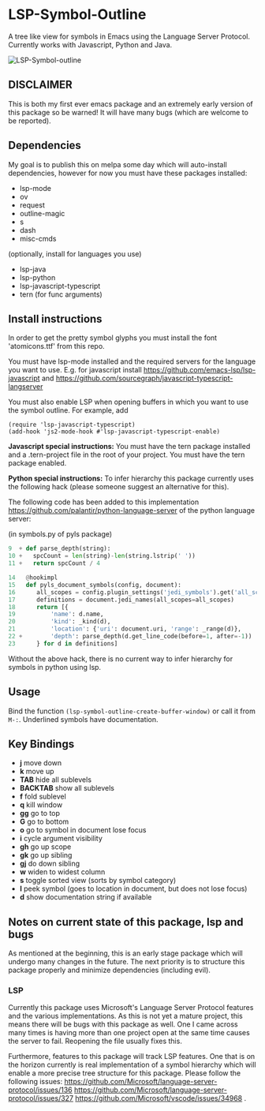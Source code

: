 # LSP-Symbol-Outline
A tree like view for symbols in Emacs using the Language Server Protocol. Currently works with Javascript, Python and Java.

![LSP-Symbol-outline](https://i.imgur.com/mpDgD3Y.png)

## DISCLAIMER
This is both my first ever emacs package and an extremely early version of this package so be warned! It will have many bugs (which are welcome to be reported).

## Dependencies

My goal is to publish this on melpa some day which will auto-install dependencies, however for now you must have these packages installed:

* lsp-mode
* ov
* request
* outline-magic
* s
* dash
* misc-cmds

(optionally, install for languages you use)
* lsp-java
* lsp-python
* lsp-javascript-typescript
* tern (for func arguments)

## Install instructions

In order to get the pretty symbol glyphs you must install the font 'atomicons.ttf' from this repo.

You must have lsp-mode installed and the required servers for the language you want to use. 
E.g. for javascript install https://github.com/emacs-lsp/lsp-javascript and https://github.com/sourcegraph/javascript-typescript-langserver

You must also enable LSP when opening buffers in which you want to use the symbol outline. For example, add

```emacs-lisp
(require 'lsp-javascript-typescript)
(add-hook 'js2-mode-hook #'lsp-javascript-typescript-enable)
```

**Javascript special instructions:**
You must have the tern package installed and a .tern-project file in the root of your project. You must have the tern package enabled.

**Python special instructions:**
To infer hierarchy this package currently uses the following hack (please someone suggest an alternative for this).

The following code has been added to this implementation https://github.com/palantir/python-language-server of the python language server:

(in symbols.py of pyls package)
```python
9  + def parse_depth(string):
10 +   spcCount = len(string)-len(string.lstrip(' '))
11 +   return spcCount / 4

14   @hookimpl
15   def pyls_document_symbols(config, document):
16      all_scopes = config.plugin_settings('jedi_symbols').get('all_scopes', True)
17      definitions = document.jedi_names(all_scopes=all_scopes)
18      return [{
19          'name': d.name,
20          'kind': _kind(d),
21          'location': {'uri': document.uri, 'range': _range(d)},
22 +        'depth': parse_depth(d.get_line_code(before=1, after=-1))
23      } for d in definitions]
```
Without the above hack, there is no current way to infer hierarchy for symbols in python using lsp.

## Usage

Bind the function `(lsp-symbol-outline-create-buffer-window)` or call it from `M-:`.
Underlined symbols have documentation.

## Key Bindings

* **j** move down
* **k** move up
* **TAB** hide all sublevels
* **BACKTAB** show all sublevels
* **f** fold sublevel
* **q** kill window
* **gg** go to top
* **G** go to bottom
* **o** go to symbol in document lose focus
* **i** cycle argument visibility
* **gh** go up scope
* **gk** go up sibling
* **gj** do down sibling
* **w** widen to widest column
* **s** toggle sorted view (sorts by symbol category)
* **l** peek symbol (goes to location in document, but does not lose focus)
* **d** show documentation string if available

## Notes on current state of this package, lsp and bugs

As mentioned at the beginning, this is an early stage package which will undergo many changes in the future. The next priority is to structure this package properly and minimize dependencies (including evil). 

### LSP

Currently this package uses Microsoft's Language Server Protocol features and the various implementations. As this is not yet a mature project, this means there will be bugs with this package as well. One I came across many times is having more than one project open at the same time causes the server to fail. Reopening the file usually fixes this. 

Furthermore, features to this package will track LSP features. One that is on the horizon currently is real implementation of a symbol hierarchy which will enable a more precise tree structure for this package. Please follow the following issues: https://github.com/Microsoft/language-server-protocol/issues/136 https://github.com/Microsoft/language-server-protocol/issues/327 https://github.com/Microsoft/vscode/issues/34968 .


